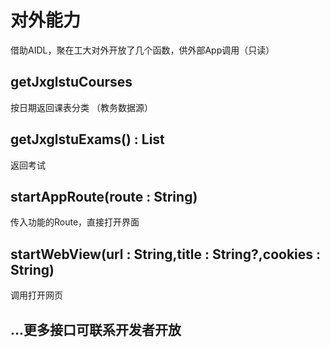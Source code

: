 # 对外能力
借助AIDL，聚在工大对外开放了几个函数，供外部App调用（只读）
## getJxglstuCourses
按日期返回课表分类 （教务数据源）
## getJxglstuExams() : List<Exam>
返回考试
## startAppRoute(route : String)
传入功能的Route，直接打开界面 
## startWebView(url : String,title : String?,cookies : String)
调用打开网页
## ...更多接口可联系开发者开放